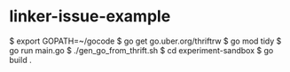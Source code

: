 # linker-issue-example

$ export GOPATH=~/gocode
$ go get go.uber.org/thriftrw
$ go mod tidy
$ go run main.go
$ ./gen_go_from_thrift.sh
$ cd experiment-sandbox
$ go build .
